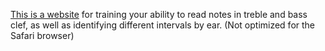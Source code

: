 [This is a website](https://music-training.pages.dev/) for training your ability to read notes in treble and bass clef, as well as identifying different intervals by ear. (Not optimized for the Safari browser)
